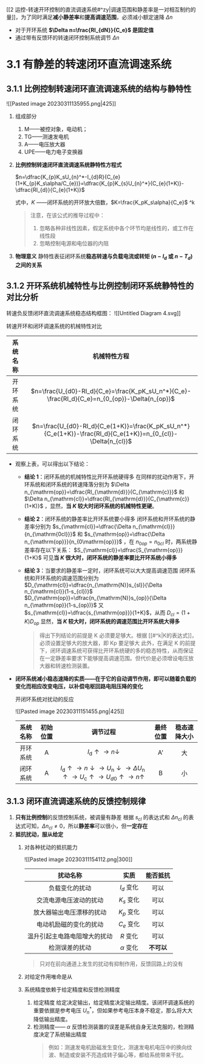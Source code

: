 [[2 运控-转速开环控制的直流调速系统#^zy|调速范围和静差率是一对相互制约的量]]，为了同时满足**减小静差率**和**提高调速范围**，必须减小额定速降 $\Delta n$ 

* 对于开环系统 **$\Delta n=\frac{RI_{dN}}{C_e}$ 是固定值**
* 通过带有反馈环的转速闭环控制系统调节 $\Delta n$ 

# 3.1 有静差的转速闭环直流调速系统

## 3.1.1 比例控制转速闭环直流调速系统的结构与静特性

![[Pasted image 20230311135955.png|425]]

1. 组成部分
	1. M——被控对象，电动机；
	2. TG——测速发电机
	3. A——电压放大器
	4. UPE——电力电子变换器
2. **比例控制转速闭环直流调速系统静特性方程式**
   
   $n=\dfrac{K_{p}K_sU_{n}^*-I_{d}R}{C_{e}(1+K_{p}K_s\alpha/C_{e})}=\dfrac{K_{p}K_{s}U_{n}^*}{C_{e}(1+K)}-\dfrac{RI_{d}}{C_{e}(1+K)}$ 
   
   式中，$K$ ——闭环系统的开环放大倍数，$K=\frac{K_pK_s\alpha}{C_e}$  ^k
   
   >注意，在该公式的推导过程中：
   >1. 忽略各种非线性因素，假定系统中各个环节均是线性的，或工作在线性段
   >   2. 忽略控制电源和电位器的内阻 
3. **物理意义**
   静特性表征闭环系统**稳态转速与负载电流或转矩 ($n-I_d$ 或 $n-T_d$) 之间的关系**

## 3.1.2 开环系统机械特性与比例控制闭环系统静特性的对比分析

转速负反馈闭环直流调速系统稳态结构框图：
![[Untitled Diagram 4.svg]]

转速开环和闭环调速系统的机械特性对比

| 系统名称 |                                                机械特性方程                                                 |
|:--------:|:-----------------------------------------------------------------------------------------------------------:|
| 开环系统 |        $n=\frac{U_{d0}-RI_d}{C_e}=\frac{K_pK_sU_n^*}{C_e}-\frac{RI_d}{C_e}=n_{0_{op}}-\Delta{n_{op}}$         |
| 闭环系统 | $n=\frac{U_{d0}-RI_d}{C_e(1+K)}=\frac{K_pK_sU_n^*}{C_e(1+K)}-\frac{RI_d}{C_e(1+K)}=n_{0_{cl}}-\Delta{n_{cl}}$ | 

* 观察上表，可以得出以下结论：
	* **结论 1**：闭环系统的机械特性比开环系统硬得多
	  在同样的扰动作用下，开环系统和闭环系统的转速降落分别为 $\Delta n_{\mathrm{op}}=\dfrac{RI_{\mathrm{d}}}{C_{\mathrm{c}}}$ 和 $\Delta n_{\mathrm{cl}}=\dfrac{RI_{\mathrm{d}}}{C_{\mathrm{c}}(1+K)}$ ，显然，**当 $K$ 较大时闭环系统的机械特性更硬**。
	* **结论 2**：闭环系统的静差率比开环系统要小得多
	  闭环系统和开环系统的静差率分别为 $s_{\mathrm{cl}}=\dfrac{\Delta n_{\mathrm{cl}}}{n_{\mathrm{0cl}}}$ 和 $s_{\mathrm{op}}=\dfrac{\Delta n_{\mathrm{op}}}{n_{0\mathrm{op}}}$ ，在 $n_{0op}=n_{0cl}$ 时，两系统静差率存在以下关系：
	  $S_{\mathrm{cl}}=\dfrac{S_{\mathrm{op}}}{1+K}$
	  可见**当 $K$ 很大时，闭环系统的静差率要比开环系统小得多**
	* **结论 3**：当要求的静差率一定时，闭环系统可以大大提高调速范围
	  闭环系统和开环系统的调速范围分别为 $D_{\mathrm{cl}}=\dfrac{n_{\mathrm{N}}s_{sl}}{\Delta n_{\mathrm{cl}}(1-s_{cl})}$  $D_{\mathrm{op}}=\dfrac{n_{\mathrm{N}}s_{op}}{\Delta n_{\mathrm{op}}(1-s_{op})}$ 
	  又 $s_{\mathrm{cl}}=\dfrac{s_{\mathrm{op}}}{1+K}$，从而
	  $D_{cl}=(1+K)D_{op}$
	  显然，**当 $K$ 较大时，闭环系统的调速范围比开环系统大得多**
	  
	  >得出下列结论的前提是 K 必须要足够大。根据 [[#^k|K的表达式]]，必须设置足够大的放大器，即 Kp 要足够大
	  >此外，在满足 K 的前提下，闭环调速系统可获得比开环系统硬的多的稳态特性，从而保证在一定静差率要求下能够提高调速范围。但代价是必须增设电压放大器和转速检测装置。
* **闭环系统减小稳态速降的实质——在于它的自动调节作用，即可以随着负载的变化而相应改变电压，以补偿电枢回路电阻压降的变化**
  
  开闭环系统对扰动的反应
  
  ![[Pasted image 20230311151455.png|425]]
  
  |系统名称|初始位置|调节过程|最终位置|稳态速降大小|
  |:-----:|:-------:|:--------:|:---------:|:-------:|
  |开环系统|A| $I_{\mathrm d}\uparrow\to n\downarrow$ |A'|大|
  |闭环系统|A| $I_\text{d}\uparrow\rightarrow n\downarrow \rightarrow U_\text{n}\downarrow\rightarrow\Delta U_\text{n}\uparrow \rightarrow U_\text{c}\uparrow \rightarrow U_{d0} \uparrow \rightarrow n \uparrow$ |B|小|

## 3.1.3 闭环直流调速系统的反馈控制规律

1. **只有比例控制**的反馈控制系统，被调量有静差
   根据 $s_{cl}$ 的表达式和 $\Delta n_{cl}$ 的表达式可知，$\Delta n_{cl} \neq 0$，所以**静差率**可以很小，但**一定存在**
2. **抵抗扰动，服从给定**
	1. 对各种扰动的抵抗能力
	   
	   ![[Pasted image 20230311154112.png|300]]
	   
	   |扰动名称|实质|能否抵抗|
	   |:-:|:-:|:-:|
	   |负载变化的扰动| $I_d$ 变化|可以|
	   |交流电源电压波动的扰动| $K_s$ 变化|可以|
	   |放大器输出电压漂移的扰动| $K_p$ 变化|可以|
	   |电动机励磁的变化的扰动| $C_e$ 变化|可以|
	   |温升引起主电路电阻增大的扰动| $R$ 变化|可以|
	   |检测误差的扰动| $\alpha$ 变化|**不可以**|
	   
	   >只对在前向通道上发生的扰动有抑制作用，反馈回路上的没有
	   >
	2. 对给定作用唯命是从 
	3. 系统精度依赖于给定精度和反馈检测精度 
		1. 给定精度
		   给定决定输出，给定精度决定输出精度。该闭环调速系统的重要依据是参考电压 $U_n^*$，但如果参考电压本身不稳定，那么将大大降低输出精度。 
		1. 检测精度—— $\alpha$ 
		   反馈检测装置的误差是系统自身无法克服的，检测精度决定了系统输出精度
			>例如：测速发电机励磁发生变化，测速发电机电压中的换向纹波、制造或安装不亮造成转子偏心等，都给系统带来干扰。